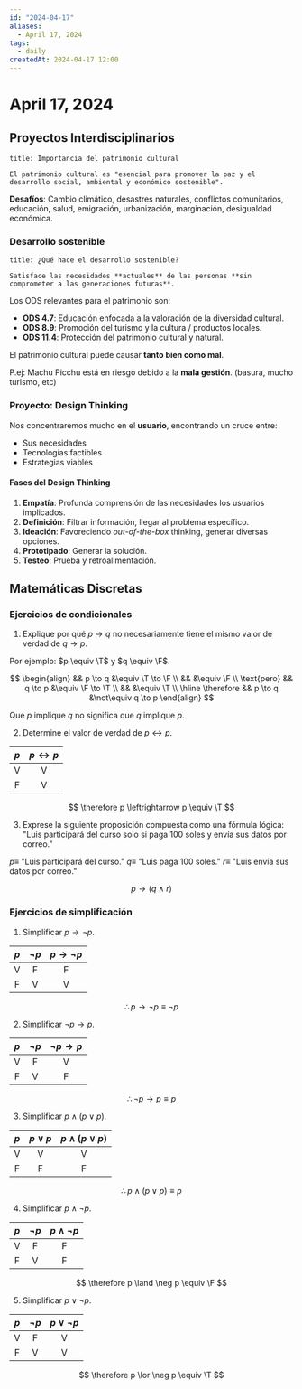 ```yaml
---
id: "2024-04-17"
aliases:
  - April 17, 2024
tags:
  - daily
createdAt: 2024-04-17 12:00
---
```


# April 17, 2024

## Proyectos Interdisciplinarios

```ad-quote
title: Importancia del patrimonio cultural

El patrimonio cultural es "esencial para promover la paz y el desarrollo social, ambiental y económico sostenible".

```

**Desafíos**: Cambio climático, desastres naturales, conflictos comunitarios, educación, salud, emigración, urbanización, marginación, desigualdad económica.

### Desarrollo sostenible

```ad-info
title: ¿Qué hace el desarrollo sostenible?

Satisface las necesidades **actuales** de las personas **sin comprometer a las generaciones futuras**.

```

Los ODS relevantes para el patrimonio son:

- **ODS 4.7**: Educación enfocada a la valoración de la diversidad cultural.
- **ODS 8.9**: Promoción del turismo y la cultura / productos locales.
- **ODS 11.4**: Protección del patrimonio cultural y natural.

El patrimonio cultural puede causar **tanto bien como mal**.

P.ej: Machu Picchu está en riesgo debido a la **mala gestión**. (basura, mucho turismo, etc)

### Proyecto: Design Thinking

Nos concentraremos mucho en el **usuario**, encontrando un cruce entre:

- Sus necesidades
- Tecnologías factibles
- Estrategias viables

#### Fases del Design Thinking

1. **Empatía**: Profunda comprensión de las necesidades los usuarios implicados.
2. **Definición**: Filtrar información, llegar al problema específico.
3. **Ideación**: Favoreciendo *out-of-the-box* thinking, generar diversas opciones.
4. **Prototipado**: Generar la solución.
5. **Testeo**: Prueba y retroalimentación.

## Matemáticas Discretas

### Ejercicios de condicionales

1. Explique por qué $p \to q$ no necesariamente tiene el mismo valor de verdad de $q \to p$.

Por ejemplo: $p \equiv \T$ y $q \equiv \F$.

$$
\begin{align}
&& p \to q &\equiv \T \to \F \\
&&       &\equiv \F \\
\text{pero} && q \to p &\equiv \F \to \T \\
&&       &\equiv \T \\
\hline
\therefore && p \to q &\not\equiv q \to p
\end{align}
$$

Que $p$ implique $q$ no significa que $q$ implique $p$.

2. Determine el valor de verdad de $p \leftrightarrow p$.

| $p$ | $p \leftrightarrow p$ |
| :-: | :-------------------: |
|  V  |           V           |
|  F  |           V           |

$$
\therefore p \leftrightarrow p \equiv \T
$$

3. Exprese la siguiente proposición compuesta como una fórmula lógica: "Luis participará del curso solo si paga 100 soles y envía sus datos por correo."

$p \equiv$ "Luis participará del curso."
$q \equiv$ "Luis paga 100 soles."
$r \equiv$ "Luis envía sus datos por correo."

$$
p \to (q \land r)
$$

### Ejercicios de simplificación

1. Simplificar $p \to \neg p$.

| $p$ | $\neg p$ | $p \to \neg p$ |
| :-: | :------: | :------------: |
|  V  |    F     |       F        |
|  F  |    V     |       V        |

$$
\therefore p \to \neg p \equiv \neg p
$$

2. Simplificar $\neg p \to p$.

| $p$ | $\neg p$ | $\neg p \to p$ |
| :-: | :------: | :------------: |
|  V  |    F     |       V        |
|  F  |    V     |       F        |

$$
\therefore \neg p \to p \equiv p
$$

3. Simplificar $p \land (p \lor p)$.

| $p$ | $p \lor p$ | $p \land (p \lor p)$ |
| :-: | :--------: | :------------------: |
|  V  |     V      |          V           |
|  F  |     F      |          F           |

$$
\therefore p \land (p \lor p) \equiv p
$$

4. Simplificar $p \land \neg p$.

| $p$ | $\neg p$ | $p \land \neg p$ |
| :-: | :------: | :--------------: |
|  V  |    F     |        F         |
|  F  |    V     |        F         |

$$
\therefore p \land \neg p \equiv \F
$$

5. Simplificar $p \lor \neg p$.

| $p$ | $\neg p$ | $p \lor \neg p$ |
| :-: | :------: | :-------------: |
|  V  |    F     |        V        |
|  F  |    V     |        V        |

$$
\therefore p \lor \neg p \equiv \T
$$
